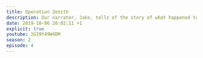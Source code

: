 ```yaml
---
title: Operation Zenith
description: Our narrator, Jake, tells of the story of what happened to Zenny after the events of episode 3...
date: 2019-10-06 20:02:11 +1
explicit: true
youtube: 2G39Y49W4DM
season: 2
episode: 4
---
```

